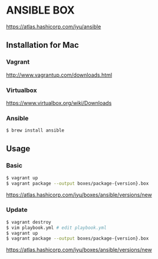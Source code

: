 ANSIBLE BOX
====
https://atlas.hashicorp.com/iyu/ansible

## Installation for Mac

### Vagrant
http://www.vagrantup.com/downloads.html

### Virtualbox
https://www.virtualbox.org/wiki/Downloads

### Ansible
```sh
$ brew install ansible
```

## Usage

### Basic
```sh
$ vagrant up
$ vagrant package --output boxes/package-{version}.box
```
https://atlas.hashicorp.com/iyu/boxes/ansible/versions/new

### Update
```sh
$ vagrant destroy
$ vim playbook.yml # edit playbook.yml
$ vagrant up
$ vagrant package --output boxes/package-{version}.box
```
https://atlas.hashicorp.com/iyu/boxes/ansible/versions/new
